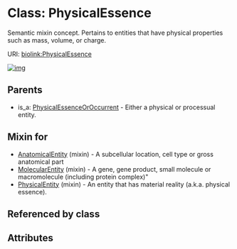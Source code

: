 
# Class: PhysicalEssence


Semantic mixin concept.  Pertains to entities that have physical properties such as mass, volume, or charge.

URI: [biolink:PhysicalEssence](https://w3id.org/biolink/vocab/PhysicalEssence)


[![img](https://yuml.me/diagram/nofunky;dir:TB/class/[PhysicalEssenceOrOccurrent],[PhysicalEntity]uses%20-.->[PhysicalEssence],[MolecularEntity]uses%20-.->[PhysicalEssence],[AnatomicalEntity]uses%20-.->[PhysicalEssence],[PhysicalEssenceOrOccurrent]^-[PhysicalEssence],[PhysicalEntity],[MolecularEntity],[AnatomicalEntity])](https://yuml.me/diagram/nofunky;dir:TB/class/[PhysicalEssenceOrOccurrent],[PhysicalEntity]uses%20-.->[PhysicalEssence],[MolecularEntity]uses%20-.->[PhysicalEssence],[AnatomicalEntity]uses%20-.->[PhysicalEssence],[PhysicalEssenceOrOccurrent]^-[PhysicalEssence],[PhysicalEntity],[MolecularEntity],[AnatomicalEntity])

## Parents

 *  is_a: [PhysicalEssenceOrOccurrent](PhysicalEssenceOrOccurrent.md) - Either a physical or processual entity.

## Mixin for

 * [AnatomicalEntity](AnatomicalEntity.md) (mixin)  - A subcellular location, cell type or gross anatomical part
 * [MolecularEntity](MolecularEntity.md) (mixin)  - A gene, gene product, small molecule or macromolecule (including protein complex)"
 * [PhysicalEntity](PhysicalEntity.md) (mixin)  - An entity that has material reality (a.k.a. physical essence).

## Referenced by class


## Attributes


